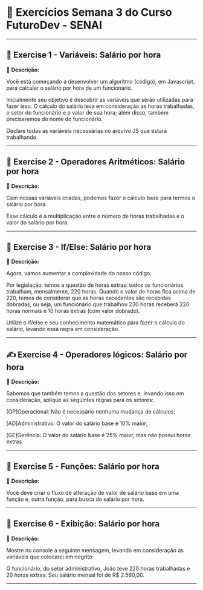# 🚀 Exercícios Semana 3 do Curso **FuturoDev** - SENAI

---

## 📝 **Exercise 1 - Variáveis: Salário por hora**
📌 **Descrição:**  

Você está começando a desenvolver um algoritmo (código), em Javascript, para calcular o salário por hora de um funcionário.

Inicialmente seu objetivo é descobrir as variáveis que serão utilizadas para fazer isso. O cálculo do salário leva em consideração as horas trabalhadas, o setor do funcionário e o valor de sua hora; além disso, também precisaremos do nome do funcionário.

Declare todas as variáveis necessárias no arquivo JS que estará trabalhando.

---

## 🎨 **Exercise 2 - Operadores Aritméticos: Salário por hora**
📌 **Descrição:**  

Com nossas variáveis criadas, podemos fazer o cálculo base para termos o salário por hora.

Esse cálculo é a multiplicação entre o número de horas trabalhadas e o valor do salário por hora.

---

## 📐 **Exercise 3 - If/Else: Salário por hora**
📌 **Descrição:**  

Agora, vamos aumentar a complexidade do nosso código.

Por legislação, temos a questão de horas extras: todos os funcionários trabalham, mensalmente, 220 horas. Quando o valor de horas fica acima de 220, temos de considerar que as horas excedentes são recebidas dobradas, ou seja, um funcionário que trabalhou 230 horas receberá 220 horas normais e 10 horas extras (com valor dobrado).

Utilize o if/else e seu conhecimento matemático para fazer o cálculo do salário, levando essa regra em consideração.

---

## ✍️ **Exercise 4 - Operadores lógicos: Salário por hora**
📌 **Descrição:**  

Sabemos que também temos a questão dos setores e, levando isso em consideração, aplique as seguintes regras para os setores:

[OP]Operacional: Não é necessário nenhuma mudança de cálculos;

[AD]Administrativo: O valor do salário base é 10% maior;

[GE]Gerência: O valor do salário base é 25% maior, mas não possui horas extras.

---

## 📝 **Exercise 5 - Funções: Salário por hora**
📌 **Descrição:** 

Você deve criar o fluxo de alteração de valor de salário base em uma função e, outra função, para busca do salário por hora.

---

## 🎨 **Exercise 6 - Exibição: Salário por hora**
📌 **Descrição:**  

Mostre no console a seguinte mensagem, levando em consideração as variáveis que colocarei em negrito:

O funcionário, do setor administrativo, João teve 220 horas trabalhadas e 20 horas extras. Seu salário mensal foi de R$ 2.560,00.

---
